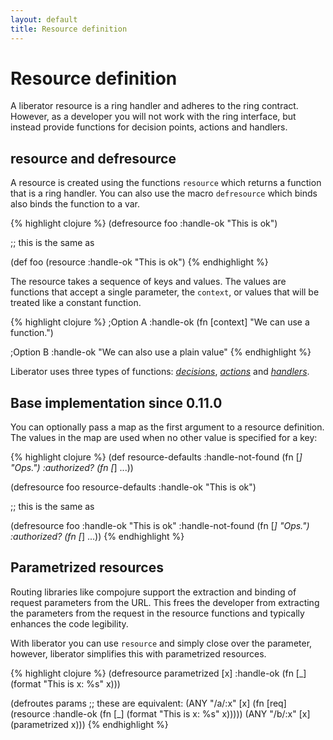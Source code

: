 ```yaml
---
layout: default
title: Resource definition
---
```

# Resource definition

A liberator resource is a ring handler and adheres to the ring
contract. However, as a developer you will not work with the ring interface,
but instead provide functions for decision points, actions and handlers.

## resource and defresource

A resource is created using the functions ````resource```` which
returns a function that is a ring handler. You can also use the macro
````defresource```` which binds also binds the function to a var.

{% highlight clojure %}
(defresource foo :handle-ok "This is ok")

;; this is the same as

(def foo (resource :handle-ok "This is ok")
{% endhighlight %}

The resource takes a sequence of keys and values. The values are
functions that accept a single parameter, the ````context````, or
values that will be treated like a constant function.

{% highlight clojure %}
;Option A
:handle-ok (fn [context] "We can use a function.")

;Option B
:handle-ok "We can also use a plain value"
{% endhighlight %}

Liberator uses three types of functions:
[*decisions*](decisions.html), [*actions*](actions.html) and
[*handlers*](handlers.html).

## Base implementation <span class="label label-info">since 0.11.0</span>

You can optionally pass a map as the first argument to a resource
definition. The values in the map are used when no other value is
specified for a key:

{% highlight clojure %}
(def resource-defaults
  :handle-not-found (fn [_] "Ops.")
  :authorized? (fn [_] ...))

(defresource foo resource-defaults :handle-ok "This is ok")

;; this is the same as

(defresource foo
  :handle-ok "This is ok"
  :handle-not-found (fn [_] "Ops.")
  :authorized? (fn [_] ...))
{% endhighlight %}

## Parametrized resources

Routing libraries like compojure support the extraction and binding of
request parameters from the URL. This frees the developer from
extracting the parameters from the request in the resource functions
and typically enhances the code legibility.

With liberator you can use ````resource```` and simply close over the
parameter, however, liberator simplifies this with parametrized resources.

{% highlight clojure %}
(defresource parametrized [x]
  :handle-ok (fn [_] (format "This is x: %s" x)))

(defroutes params
  ;; these are equivalent:
  (ANY "/a/:x" [x] (fn [req] (resource :handle-ok (fn [_] (format "This is x: %s" x)))))
  (ANY "/b/:x" [x] (parametrized x)))
{% endhighlight %}



